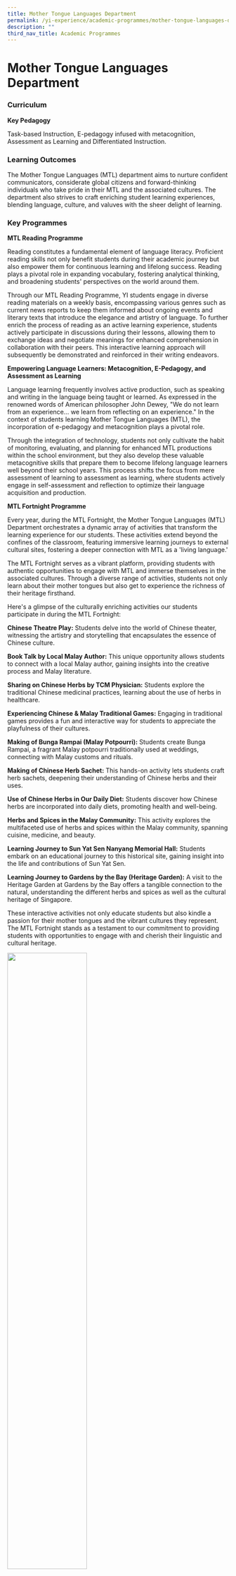 ```yaml
---
title: Mother Tongue Languages Department
permalink: /yi-experience/academic-programmes/mother-tongue-languages-department/
description: ""
third_nav_title: Academic Programmes
---
```

# **Mother Tongue Languages Department**

### Curriculum

**Key Pedagogy**

Task-based Instruction, E-pedagogy infused with metacognition, Assessment as Learning and Differentiated Instruction.

### Learning Outcomes

The Mother Tongue Languages (MTL) department aims to nurture confident communicators, considerate global citizens and forward-thinking individuals who take pride in their MTL and the associated cultures. The department also strives to craft enriching student learning experiences, blending language, culture, and valuves with the sheer delight of learning.

### Key Programmes

**MTL Reading Programme**

Reading constitutes a fundamental element of language literacy. Proficient reading skills not only benefit students during their academic journey but also empower them for continuous learning and lifelong success. Reading plays a pivotal role in expanding vocabulary, fostering analytical thinking, and broadening students' perspectives on the world around them.

Through our MTL Reading Programme, YI students engage in diverse reading materials on a weekly basis, encompassing various genres such as current news reports to keep them informed about ongoing events and literary texts that introduce the elegance and artistry of language. To further enrich the process of reading as an active learning experience, students actively participate in discussions during their lessons, allowing them to exchange ideas and negotiate meanings for enhanced comprehension in collaboration with their peers. This interactive learning approach will subsequently be demonstrated and reinforced in their writing endeavors.

**Empowering Language Learners: Metacognition, E-Pedagogy, and Assessment as Learning**

Language learning frequently involves active production, such as speaking and writing in the language being taught or learned. As expressed in the renowned words of American philosopher John Dewey, "We do not learn from an experience... we learn from reflecting on an experience." In the context of students learning Mother Tongue Languages (MTL), the incorporation of e-pedagogy and metacognition plays a pivotal role.

Through the integration of technology, students not only cultivate the habit of monitoring, evaluating, and planning for enhanced MTL productions within the school environment, but they also develop these valuable metacognitive skills that prepare them to become lifelong language learners well beyond their school years. This process shifts the focus from mere assessment of learning to assessment as learning, where students actively engage in self-assessment and reflection to optimize their language acquisition and production.

**MTL Fortnight Programme**

Every year, during the MTL Fortnight, the Mother Tongue Languages (MTL) Department orchestrates a dynamic array of activities that transform the learning experience for our students. These activities extend beyond the confines of the classroom, featuring immersive learning journeys to external cultural sites, fostering a deeper connection with MTL as a 'living language.'

The MTL Fortnight serves as a vibrant platform, providing students with authentic opportunities to engage with MTL and immerse themselves in the associated cultures. Through a diverse range of activities, students not only learn about their mother tongues but also get to experience the richness of their heritage firsthand.

Here's a glimpse of the culturally enriching activities our students participate in during the MTL Fortnight:

**Chinese Theatre Play:** Students delve into the world of Chinese theater, witnessing the artistry and storytelling that encapsulates the essence of Chinese culture.

**Book Talk by Local Malay Author:** This unique opportunity allows students to connect with a local Malay author, gaining insights into the creative process and Malay literature.

**Sharing on Chinese Herbs by TCM Physician:** Students explore the traditional Chinese medicinal practices, learning about the use of herbs in healthcare.

**Experiencing Chinese &amp; Malay Traditional Games:** Engaging in traditional games provides a fun and interactive way for students to appreciate the playfulness of their cultures.

**Making of Bunga Rampai (Malay Potpourri):** Students create Bunga Rampai, a fragrant Malay potpourri traditionally used at weddings, connecting with Malay customs and rituals.

**Making of Chinese Herb Sachet:** This hands-on activity lets students craft herb sachets, deepening their understanding of Chinese herbs and their uses.

**Use of Chinese Herbs in Our Daily Diet:** Students discover how Chinese herbs are incorporated into daily diets, promoting health and well-being.

**Herbs and Spices in the Malay Community:** This activity explores the multifaceted use of herbs and spices within the Malay community, spanning cuisine, medicine, and beauty.

**Learning Journey to Sun Yat Sen Nanyang Memorial Hall:** Students embark on an educational journey to this historical site, gaining insight into the life and contributions of Sun Yat Sen.

**Learning Journey to Gardens by the Bay (Heritage Garden):** A visit to the Heritage Garden at Gardens by the Bay offers a tangible connection to the natural, understanding the different herbs and spices as well as the cultural heritage of Singapore.

These interactive activities not only educate students but also kindle a passion for their mother tongues and the vibrant cultures they represent. The MTL Fortnight stands as a testament to our commitment to providing students with opportunities to engage with and cherish their linguistic and cultural heritage.

<img style="width:60%" src="/images/mtl%20cl1.jpg">
<img style="width:60%" src="/images/mtl%20cl2.JPG">
<img style="width:70%" src="/images/mtl%20cl3.jpg">
<img style="width:70%" src="/images/mtl%20ml1.jpg">
<img style="width:70%" src="/images/mtl%20ml2.jpg">
<img style="width:70%" src="/images/mtl%20ml3.jpeg">
<img style="width:50%" src="/images/mtl%20ml4.jpeg">

**Mid-Autumn Festival Celebration**

Our Mid-Autumn Festival celebration is a momentous event where our school community comes together to foster cultural awareness and understanding. We hold this celebration with the primary goals of instilling the values of family reunion and harmony and strengthening our bond as One YI Family. The festivities encompass a variety of engaging activities, such as a photo booth for capturing memories, lantern riddles to stimulate our minds, student-led tea appreciation sessions, delightful mooncake tasting, and captivating performances featuring our talented students, including the Chinese orchestra and wushu demonstrations. Through these activities, we not only celebrate this cherished cultural tradition but also deepen our connections and reinforce our unity as a school community.